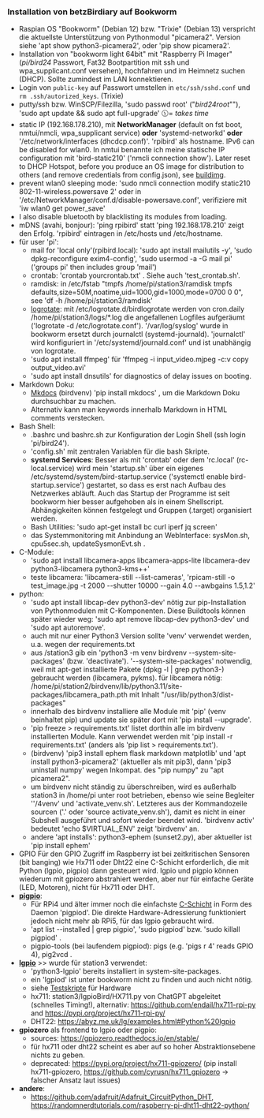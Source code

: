 <!--keywords[Bash,Bookworm,crontab,FFMPEG,GPIO,lgpio,logrotate,Markdown,mDNS,Network,Ramdisk,Startup,service,Systembuild,Trixie,venv,WLAN]-->

### Installation von betzBirdiary auf Bookworm

- Raspian OS "Bookworm" (Debian 12) bzw. "Trixie" (Debian 13) verspricht die aktuellste Unterstützung von Pythonmodul "picamera2". Version siehe 'apt show python3-picamera2', oder 'pip show picamera2'.
- Installation von "bookworm light 64bit" mit "Raspberry Pi Imager" (*pi/bird24* Passwort, Fat32 Bootpartition mit ssh und wpa_supplicant.conf versehen), hochfahren und im Heimnetz suchen (DHCP). Sollte zumindest im LAN konnektieren.
- Login von `public-key` auf Passwort umstellen in `etc/ssh/sshd.conf` und `rm .ssh/autorized_keys`. (Trixie)
- putty/ssh bzw. WinSCP/Filezilla, 'sudo passwd root' ("*bird24root*""), 'sudo apt update && sudo apt full-upgrade' 🕦= *takes time*
- static IP (192.168.178.210), mit **NetworkManager** (default on fst boot, nmtui/nmcli, wpa_supplicant service) **oder** 'systemd-networkd' **oder** '/etc/network/interfaces (dhcdcp.conf)'. 'rpibird' als hostname. IPv6 can be disabled for wlan0. In nmtui benannte ich meine statische IP configuration mit 'bird-static210' ('nmcli connection show'). Later reset to DHCP Hotspot, before you produce an OS image for distribution to others (and remove credentials from config.json), see [buildimg](../buildimg/buildimg.md).
- prevent wlan0 sleeping mode: 'sudo nmcli connection modify static210 802-11-wireless.powersave 2' oder in '/etc/NetworkManager/conf.d/disable-powersave.conf', verifiziere mit 'iw wlan0 get power_save'
- I also disable bluetooth by blacklisting its modules from loading.
- mDNS (avahi, bonjour): 'ping rpibird' statt 'ping 192.168.178.210' zeigt den Erfolg. 'rpibird' eintragen in /etc/hosts und /etc/hostname.
- für user 'pi':
	- mail for 'local only'(rpibird.local): 'sudo apt install mailutils -y', 'sudo dpkg-reconfigure exim4-config', 'sudo usermod -a -G mail pi' ('groups pi' then includes group 'mail')
	- crontab: 'crontab yourcrontab.txt' . Siehe auch 'test_crontab.sh'.
	- ramdisk: in /etc/fstab "tmpfs /home/pi/station3/ramdisk tmpfs defaults,size=50M,noatime,uid=1000,gid=1000,mode=0700 0 0", see 'df -h /home/pi/station3/ramdisk'
	- [logrotate](https://linuxconfig.org/logrotate): mit /etc/logrotate.d/birdlogrotate werden von cron.daily /home/pi/station3/logs/\*.log die angefallenen Logfiles aufgeräumt ('logrotate -d /etc/logrotate.conf'). '/var/log/syslog' wurde in bookworm ersetzt durch journalctl (systemd-journald). 'journalctl' wird konfiguriert in '/etc/systemd/journald.conf' und ist unabhängig von logrotate.
	- 'sudo apt install ffmpeg' für 'ffmpeg -i input_video.mjpeg -c:v copy output_video.avi'
	- 'sudo apt install dnsutils' for diagnostics of delay issues on booting.
- Markdown Doku:
	- [Mkdocs](https://www.mkdocs.org/) (birdvenv) 'pip install mkdocs' , um die Markdown Doku durchsuchbar zu machen.
	- Alternativ kann man keywords innerhalb Markdown in HTML comments verstecken. 
- Bash Shell:
	- .bashrc und bashrc.sh zur Konfiguration der Login Shell (ssh login 'pi/bird24').
	- 'config.sh' mit zentralen Variablen für die bash Skripte.
	- **systemd Services**: Besser als mit 'crontab' oder dem 'rc.local' (rc-local.service) wird mein 'startup.sh' über ein eigenes /etc/systemd/system/bird-startup.service ('systemctl enable bird-startup.service') gestartet, so dass es erst nach Aufbau des Netzwerkes abläuft. Auch das Startup der Programme ist seit bookworm hier besser aufgehoben als in einem Shellscript. Abhängigkeiten können festgelegt und Gruppen (.target) organisiert werden.
	- Bash Utilities: 'sudo apt-get install bc curl iperf jq screen'
	- das Systemmonitoring mit Anbindung an WebInterface: sysMon.sh, cpu5sec.sh, updateSysmonEvt.sh .
- C-Module:
	- 'sudo apt install libcamera-apps libcamera-apps-lite libcamera-dev python3-libcamera python3-kms++'
	- teste libcamera: 'libcamera-still --list-cameras', 'rpicam-still -o test_image.jpg -t 2000 --shutter 10000 --gain 4.0 --awbgains 1.5,1.2'
- python:
	- 'sudo apt install libcap-dev python3-dev' nötig zur pip-Installation von Pythonmodulen mit C-Komponenten. Diese Buildtools können später wieder weg: 'sudo apt remove libcap-dev python3-dev' und 'sudo apt autoremove'.
	- auch mit nur einer Python3 Version sollte 'venv' verwendet werden, u.a. wegen der requirements.txt
	- aus /station3 gib ein 'python3 -m venv birdvenv --system-site-packages' (bzw. 'deactivate'). '--system-site-packages' notwendig, weil mit  apt-get installierte Pakete (dpkg -l | grep python3-) gebraucht werden (libcamera, pykms).
	für libcamera nötig: /home/pi/station2/birdvenv/lib/python3.11/site-packages/libcamera_path.pth mit Inhalt "/usr/lib/python3/dist-packages"
	- innerhalb des birdvenv installiere alle Module mit 'pip' (venv beinhaltet pip) und update sie später dort mit 'pip install --upgrade'.
	- 'pip freeze > requirements.txt' listet dorthin alle im birdvenv installierten Module. Kann verwendet werden mit 'pip install -r requirements.txt' (anders als 'pip list > requirements.txt').
	- (birdvenv) 'pip3 install ephem flask markdown matplotlib' und 'apt install python3-picamera2' (aktueller als mit pip3), dann 'pip3 uninstall numpy' wegen Inkompat. des "pip numpy" zu "apt picamera2".
	- um birdvenv nicht ständig zu überschreiben, wird es außerhalb station3 in /home/pi unter root betrieben, ebenso wie seine Begleiter ''/4venv' und 'activate_venv.sh'. Letzteres aus der Kommandozeile sourcen ('.' oder 'source activate_venv.sh'), damit es nicht in einer Subshell ausgeführt und sofort wieder beendet wird. 'birdvenv activ' bedeutet 'echo $VIRTUAL_ENV' zeigt 'birdvenv' an.
	- andere 'apt installs': python3-ephem (sunset2.py), aber aktueller ist 'pip install ephem'
- GPIO
	Für den GPIO Zugriff im Raspberry ist bei zeitkritischen Sensoren (bit banging) wie Hx711 oder Dht22 eine C-Schicht erforderlich, die mit Python (lgpio, pigpio) dann gesteuert wird. lgpio und pigpio können wiederum mit gpiozero abstrahiert werden, aber nur für einfache Geräte (LED, Motoren), nicht für Hx711 oder DHT.
- **[pigpio](https://abyz.me.uk/rpi/pigpio/examples.html)**:
	- Für RPi4 und älter immer noch die einfachste [C-Schicht](https://github.com/joan2937/pigpio) in Form des Daemon 'pigpiod'. Die direkte Hardware-Adressierung funktioniert jedoch nicht mehr ab RPi5, für das lgpio gebraucht wird.
	- 'apt list --installed | grep pigpio', 'sudo pigpiod' bzw. 'sudo killall pigpiod' .
	- pigpio-tools (bei laufendem pigpiod): pigs (e.g. 'pigs r 4' reads GPIO 4), pig2vcd .
- [**lgpio**](https://abyz.me.uk/lg/py_lgpio.html) >> wurde für station3 verwendet:
	- 'python3-lgpio' bereits installiert in system-site-packages.
	- ein 'lgpiod' ist unter bookworm nicht zu finden und auch nicht nötig.
	- siehe [Testskripte](../../lgpioBird/lgpio.md) für Hardware
	- hx711: station3/lgpioBird/HX711.py von ChatGPT abgeleitet (schnelles Timing!), alternativ: https://github.com/endail/hx711-rpi-py and https://pypi.org/project/hx711-rpi-py/
	- DHT22: https://abyz.me.uk/lg/examples.html#Python%20lgpio
- **gpiozero** als frontend to lgpio oder pigpio:
	- sources: https://gpiozero.readthedocs.io/en/stable/
	- für hx711 oder dht22 scheint es aber auf so hoher Abstraktionsebene nichts zu geben.
	- deprecated: https://pypi.org/project/hx711-gpiozero/ (pip install hx711-gpiozero, https://github.com/cyrusn/hx711_gpiozero -> falscher Ansatz laut issues)
- **andere**:
	- https://github.com/adafruit/Adafruit_CircuitPython_DHT, https://randomnerdtutorials.com/raspberry-pi-dht11-dht22-python/